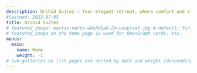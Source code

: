 ```yaml
---
description: Orchid Suites – Your elegant retreat, where comfort and style meet for a memorable stay.
#lastmod: 2023-07-05
title: Orchid Suites
# featured_image: martin-martz-wRuhOOaG-Z4-unsplash.jpg # default: first image in this directory
# featured_image on the home page is used for OpenGraph cards, etc.
menus:
  main:
    name: Home
    weight: -1
# sub-galleries on list pages are sorted by date and weight (descending)
---
```

